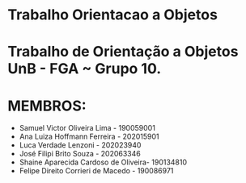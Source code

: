 # Trabalho Orientacao a Objetos

# Trabalho de Orientação a Objetos  UnB - FGA ~ Grupo 10.

# MEMBROS:
- Samuel Victor Oliveira Lima - 190059001
- Ana Luiza Hoffmann Ferreira - 202015901
- Luca Verdade Lenzoni - 202023940
- José Filipi Brito Souza - 202063346
- Shaine Aparecida Cardoso de Oliveira- 190134810
- Felipe Direito Corrieri de Macedo - 190086971

